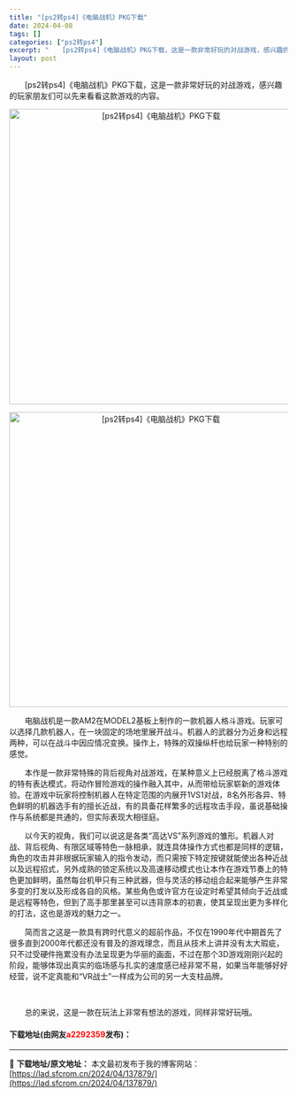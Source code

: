 ```yaml
---
title: "[ps2转ps4]《电脑战机》PKG下载"
date: 2024-04-08
tags: []
categories: ["ps2转ps4"]
excerpt: "　　[ps2转ps4]《电脑战机》PKG下载，这是一款非常好玩的对战游戏，感兴趣的玩家朋友们可以先来看看这款游戏的内容。 　　电脑战机是一款AM2在MODEL2基板上制作的一款机器人格斗游戏。玩家可以选择几款机器人，在一块固定的场地里展开战斗。机器人的武器分为近身和远程两种，可以在战斗中因应情况变换&hellip;"
layout: post
---
```


 <p>　　[ps2转ps4]《电脑战机》PKG下载，这是一款非常好玩的对战游戏，感兴趣的玩家朋友们可以先来看看这款游戏的内容。</p> <p align="center"><img align="" border="0" src="https://lad.sfcrom.cn/wp-content/uploads/2024/04/20240408_6613f5f452fd4.webp" width="534" alt="[ps2转ps4]《电脑战机》PKG下载" /></p> <p align="center"><img align="" border="0" src="https://lad.sfcrom.cn/wp-content/uploads/2024/04/20240408_6613f5f4a8e29.webp" width="533" alt="[ps2转ps4]《电脑战机》PKG下载" /></p> <p>　　电脑战机是一款AM2在MODEL2基板上制作的一款机器人格斗游戏。玩家可以选择几款机器人，在一块固定的场地里展开战斗。机器人的武器分为近身和远程两种，可以在战斗中因应情况变换。操作上，特殊的双操纵杆也给玩家一种特别的感觉。</p> <p>　　本作是一款非常特殊的背后视角对战游戏，在某种意义上已经脱离了格斗游戏的特有表达模式，将动作冒险游戏的操作融入其中，从而带给玩家崭新的游戏体验。在游戏中玩家将控制机器人在特定范围的内展开1VS1对战，8名外形各异、特色鲜明的机器选手有的擅长近战，有的具备花样繁多的远程攻击手段，虽说基础操作与系统都是共通的，但实际表现大相径庭。</p> <p>　　以今天的视角，我们可以说这是各类&ldquo;高达VS&rdquo;系列游戏的雏形。机器人对战、背后视角、有限区域等特色一脉相承，就连具体操作方式也都是同样的逻辑，角色的攻击并非根据玩家输入的指令发动，而只需按下特定按键就能使出各种近战以及远程招式，另外成熟的锁定系统以及高速移动模式也让本作在游戏节奏上的特色更加鲜明，虽然每台机甲只有三种武器，但与灵活的移动组合起来能够产生非常多变的打发以及形成各自的风格。某些角色或许官方在设定时希望其倾向于近战或是远程等特色，但到了高手那里甚至可以违背原本的初衷，使其呈现出更为多样化的打法，这也是游戏的魅力之一。</p> <p>　　简而言之这是一款具有跨时代意义的超前作品，不仅在1990年代中期首先了很多直到2000年代都还没有普及的游戏理念，而且从技术上讲并没有太大瑕疵，只不过受硬件拖累没有办法呈现更为华丽的画面，不过在那个3D游戏刚刚兴起的阶段，能够体现出真实的临场感与扎实的速度感已经非常不易，如果当年能够好好经营，说不定真能和&ldquo;VR战士&rdquo;一样成为公司的另一大支柱品牌。</p> <p>&nbsp;</p> <p>　　总的来说，这是一款在玩法上非常有想法的游戏，同样非常好玩哦。</p> <p><h4>下载地址(由网友<font color="red">a2292359</font>发布)：</h4></p> 

---
📖 **下载地址/原文地址：** 本文最初发布于我的博客网站：[https://lad.sfcrom.cn/2024/04/137879/](https://lad.sfcrom.cn/2024/04/137879/)
